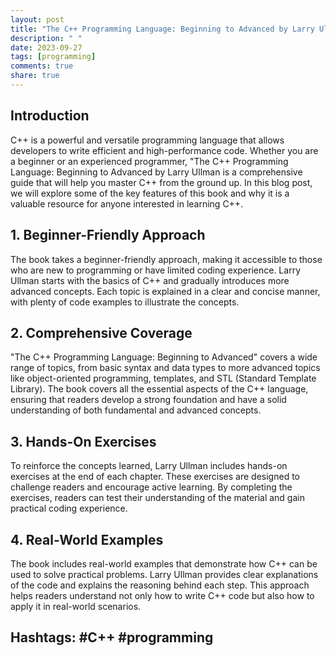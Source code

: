 ```yaml
---
layout: post
title: "The C++ Programming Language: Beginning to Advanced by Larry Ullman"
description: " "
date: 2023-09-27
tags: [programming]
comments: true
share: true
---
```


## Introduction

C++ is a powerful and versatile programming language that allows developers to write efficient and high-performance code. Whether you are a beginner or an experienced programmer, "The C++ Programming Language: Beginning to Advanced by Larry Ullman is a comprehensive guide that will help you master C++ from the ground up. In this blog post, we will explore some of the key features of this book and why it is a valuable resource for anyone interested in learning C++.

## 1. Beginner-Friendly Approach

The book takes a beginner-friendly approach, making it accessible to those who are new to programming or have limited coding experience. Larry Ullman starts with the basics of C++ and gradually introduces more advanced concepts. Each topic is explained in a clear and concise manner, with plenty of code examples to illustrate the concepts.

## 2. Comprehensive Coverage

"The C++ Programming Language: Beginning to Advanced" covers a wide range of topics, from basic syntax and data types to more advanced topics like object-oriented programming, templates, and STL (Standard Template Library). The book covers all the essential aspects of the C++ language, ensuring that readers develop a strong foundation and have a solid understanding of both fundamental and advanced concepts.

## 3. Hands-On Exercises

To reinforce the concepts learned, Larry Ullman includes hands-on exercises at the end of each chapter. These exercises are designed to challenge readers and encourage active learning. By completing the exercises, readers can test their understanding of the material and gain practical coding experience.

## 4. Real-World Examples

The book includes real-world examples that demonstrate how C++ can be used to solve practical problems. Larry Ullman provides clear explanations of the code and explains the reasoning behind each step. This approach helps readers understand not only how to write C++ code but also how to apply it in real-world scenarios.

## Hashtags: #C++ #programming